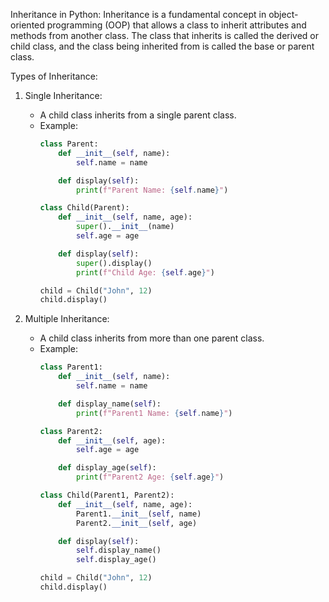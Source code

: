 Inheritance in Python:
Inheritance is a fundamental concept in object-oriented programming (OOP) that allows a class to inherit attributes and methods from another class. The class that inherits is called the derived or child class, and the class being inherited from is called the base or parent class.

Types of Inheritance:
1. Single Inheritance:
   - A child class inherits from a single parent class.
   - Example:
     ```python
     class Parent:
         def __init__(self, name):
             self.name = name

         def display(self):
             print(f"Parent Name: {self.name}")

     class Child(Parent):
         def __init__(self, name, age):
             super().__init__(name)
             self.age = age

         def display(self):
             super().display()
             print(f"Child Age: {self.age}")

     child = Child("John", 12)
     child.display()
     ```

2. Multiple Inheritance:
   - A child class inherits from more than one parent class.
   - Example:
     ```python
     class Parent1:
         def __init__(self, name):
             self.name = name

         def display_name(self):
             print(f"Parent1 Name: {self.name}")

     class Parent2:
         def __init__(self, age):
             self.age = age

         def display_age(self):
             print(f"Parent2 Age: {self.age}")

     class Child(Parent1, Parent2):
         def __init__(self, name, age):
             Parent1.__init__(self, name)
             Parent2.__init__(self, age)

         def display(self):
             self.display_name()
             self.display_age()

     child = Child("John", 12)
     child.display()
     ```

